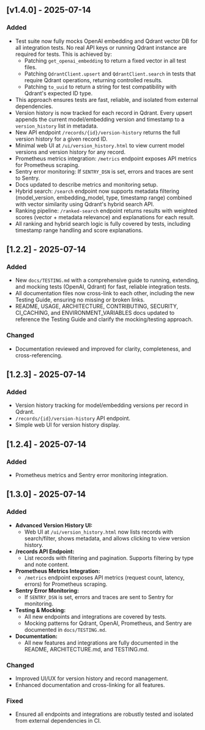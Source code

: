 ## [v1.4.0] - 2025-07-14
### Added
- Test suite now fully mocks OpenAI embedding and Qdrant vector DB for all integration tests. No real API keys or running Qdrant instance are required for tests. This is achieved by:
  - Patching `get_openai_embedding` to return a fixed vector in all test files.
  - Patching `QdrantClient.upsert` and `QdrantClient.search` in tests that require Qdrant operations, returning controlled results.
  - Patching `to_uuid` to return a string for test compatibility with Qdrant's expected ID type.
- This approach ensures tests are fast, reliable, and isolated from external dependencies.
- Version history is now tracked for each record in Qdrant. Every upsert appends the current model/embedding version and timestamp to a `version_history` list in metadata.
- New API endpoint `/records/{id}/version-history` returns the full version history for a given record ID.
- Minimal web UI at `/ui/version_history.html` to view current model versions and version history for any record.
- Prometheus metrics integration: `/metrics` endpoint exposes API metrics for Prometheus scraping.
- Sentry error monitoring: If `SENTRY_DSN` is set, errors and traces are sent to Sentry.
- Docs updated to describe metrics and monitoring setup.
- Hybrid search: `/search` endpoint now supports metadata filtering (model_version, embedding_model, type, timestamp range) combined with vector similarity using Qdrant's hybrid search API.
- Ranking pipeline: `/ranked-search` endpoint returns results with weighted scores (vector + metadata relevance) and explanations for each result.
- All ranking and hybrid search logic is fully covered by tests, including timestamp range handling and score explanations.

## [1.2.2] - 2025-07-14
### Added
- New `docs/TESTING.md` with a comprehensive guide to running, extending, and mocking tests (OpenAI, Qdrant) for fast, reliable integration tests.
- All documentation files now cross-link to each other, including the new Testing Guide, ensuring no missing or broken links.
- README, USAGE, ARCHITECTURE, CONTRIBUTING, SECURITY, CI_CACHING, and ENVIRONMENT_VARIABLES docs updated to reference the Testing Guide and clarify the mocking/testing approach.

### Changed
- Documentation reviewed and improved for clarity, completeness, and cross-referencing. 

## [1.2.3] - 2025-07-14
### Added
- Version history tracking for model/embedding versions per record in Qdrant.
- `/records/{id}/version-history` API endpoint.
- Simple web UI for version history display. 

## [1.2.4] - 2025-07-14
### Added
- Prometheus metrics and Sentry error monitoring integration. 

## [1.3.0] - 2025-07-14
### Added
- **Advanced Version History UI:**
  - Web UI at `/ui/version_history.html` now lists records with search/filter, shows metadata, and allows clicking to view version history.
- **/records API Endpoint:**
  - List records with filtering and pagination. Supports filtering by type and note content.
- **Prometheus Metrics Integration:**
  - `/metrics` endpoint exposes API metrics (request count, latency, errors) for Prometheus scraping.
- **Sentry Error Monitoring:**
  - If `SENTRY_DSN` is set, errors and traces are sent to Sentry for monitoring.
- **Testing & Mocking:**
  - All new endpoints and integrations are covered by tests.
  - Mocking patterns for Qdrant, OpenAI, Prometheus, and Sentry are documented in `docs/TESTING.md`.
- **Documentation:**
  - All new features and integrations are fully documented in the README, ARCHITECTURE.md, and TESTING.md.

### Changed
- Improved UI/UX for version history and record management.
- Enhanced documentation and cross-linking for all features.

### Fixed
- Ensured all endpoints and integrations are robustly tested and isolated from external dependencies in CI. 
